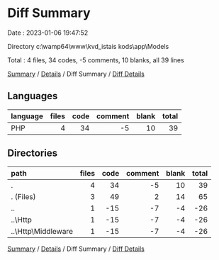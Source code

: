 # Diff Summary

Date : 2023-01-06 19:47:52

Directory c:\\wamp64\\www\\kvd_istais kods\\app\\Models

Total : 4 files,  34 codes, -5 comments, 10 blanks, all 39 lines

[Summary](results.md) / [Details](details.md) / Diff Summary / [Diff Details](diff-details.md)

## Languages
| language | files | code | comment | blank | total |
| :--- | ---: | ---: | ---: | ---: | ---: |
| PHP | 4 | 34 | -5 | 10 | 39 |

## Directories
| path | files | code | comment | blank | total |
| :--- | ---: | ---: | ---: | ---: | ---: |
| . | 4 | 34 | -5 | 10 | 39 |
| . (Files) | 3 | 49 | 2 | 14 | 65 |
| .. | 1 | -15 | -7 | -4 | -26 |
| ..\\Http | 1 | -15 | -7 | -4 | -26 |
| ..\\Http\\Middleware | 1 | -15 | -7 | -4 | -26 |

[Summary](results.md) / [Details](details.md) / Diff Summary / [Diff Details](diff-details.md)